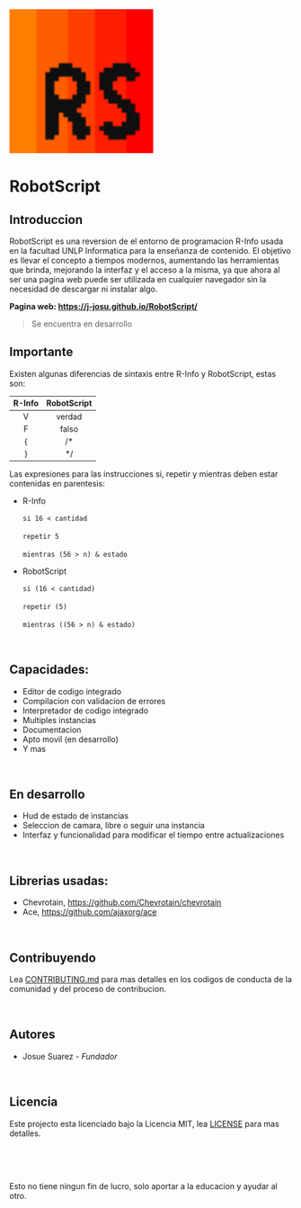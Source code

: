 <img src="./general/assets/svg/RobotScript-Icon.svg" alt="RobotScript icon" style="height: 16rem; width: 16rem;"/>

# RobotScript


## Introduccion

RobotScript es una reversion de el entorno de programacion R-Info usada en la facultad UNLP Informatica para la enseñanza de contenido. El objetivo es llevar el concepto a tiempos modernos, aumentando las herramientas que brinda, mejorando la interfaz y el acceso a la misma, ya que ahora al ser una pagina web puede ser utilizada en cualquier navegador sin la necesidad de descargar ni instalar algo.


**Pagina web: https://j-josu.github.io/RobotScript/**

> Se encuentra en desarrollo


## Importante

Existen algunas diferencias de sintaxis entre R-Info y RobotScript, estas son:

| R-Info | RobotScript |
| :-: | :-: |
| V | verdad |
| F | falso |
| { | /* |
| } | */ |

Las expresiones para las instrucciones si, repetir y mientras deben estar contenidas en parentesis:

- R-Info
    ```
    si 16 < cantidad

    repetir 5

    mientras (56 > n) & estado
    ```

- RobotScript
    ```
    si (16 < cantidad)

    repetir (5)

    mientras ((56 > n) & estado)
    ```


<br>


## Capacidades:

- Editor de codigo integrado
- Compilacion con validacion de errores
- Interpretador de codigo integrado
- Multiples instancias
- Documentacion
- Apto movil (en desarrollo)
- Y mas


<br>


## En desarrollo

- Hud de estado de instancias
- Seleccion de camara, libre o seguir una instancia
- Interfaz y funcionalidad para modificar el tiempo entre actualizaciones


<br>


## Librerias usadas:

- Chevrotain, https://github.com/Chevrotain/chevrotain
- Ace, https://github.com/ajaxorg/ace


<br>


## Contribuyendo

Lea [CONTRIBUTING.md](./CONTRIBUTING.md) para mas detalles en los codigos de conducta de la comunidad y del proceso de contribucion.


<br>


## Autores

- Josue Suarez - *Fundador*


<br>


## Licencia

Este projecto esta licenciado bajo la Licencia MIT, lea [LICENSE](./LICENSE) para mas detalles.


<br>
<br>


##

Esto no tiene ningun fin de lucro, solo aportar a la educacion y ayudar al otro.

